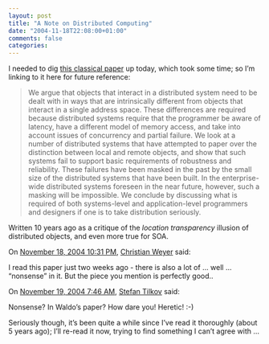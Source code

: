 ```yaml
---
layout: post
title: "A Note on Distributed Computing"
date: "2004-11-18T22:08:00+01:00"
comments: false
categories: 
---
```


<p>I needed to dig <a href="http://research.sun.com/techrep/1994/smli_tr-94-29.pdf">this classical paper</a> up today, which took some time; so I&#8217;m linking to it here for future reference:</p>

<blockquote>
<p>We argue that objects that interact in a distributed system need to be dealt with in ways that are intrinsically different from objects that interact in a single address space. These differences are required because distributed systems require that the programmer be aware of latency, have a different model of memory access, and take into account issues of concurrency and partial failure. We look at a number of distributed systems that have attempted to paper over the distinction between local and remote objects, and show that such systems fail to support basic requirements of robustness and reliability. These failures have been masked in the past by the small size of the distributed systems that have been built. In the enterprise-wide distributed systems foreseen in the near future, however, such a masking will be impossible. We conclude by discussing what is required of both systems-level and application-level programmers and designers if one is to take distribution seriously. </p>
</blockquote>

<p>Written 10 years ago as a critique of the <em>location transparency</em> illusion of distributed objects, and even more true for SOA.</p>

<section class="comments">

<div class="comment" id="comment-416">
On <a href="#comment-416" title="Permalink to this comment">November 18, 2004 10:31 PM</a>, <a href="http://weblogs.asp.net/cweyer/" title="http://weblogs.asp.net/cweyer/" rel="nofollow">Christian Weyer</a>
said:
<p>I read this paper just two weeks ago - there is also  a lot of &#8230; well &#8230; &#8220;nonsense&#8221; in it. But the piece you mention is perfectly good..</p>


<div class="comment" id="comment-417">
On <a href="#comment-417" title="Permalink to this comment">November 19, 2004  7:46 AM</a>, <a href="/en/staff/st/">Stefan Tilkov</a>
said:
<p>Nonsense? In Waldo&#8217;s paper? How dare you! Heretic! :-)</p>

<p>Seriously though, it&#8217;s been quite a while since I&#8217;ve read it thoroughly (about 5 years ago); I&#8217;ll re-read it now, trying to find something I can&#8217;t agree with &#8230;</p>


</section>

